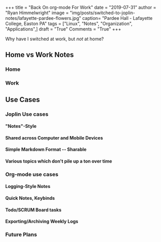 +++
title  = "Back On org-mode For Work"
date   = "2019-07-31"
author = "Ryan Himmelwright"
image  = "img/posts/switched-to-joplin-notes/lafayette-pardee-flowers.jpg"
caption= "Pardee Hall - Lafayette College, Easton PA"
tags   = ["Linux", "Notes", "Organization", "Applications",]
draft  = "True"
Comments = "True"
+++

Why have I switched at work, but *not* at home?

<!--more-->


## Home vs Work Notes
### Home

### Work


## Use Cases
### Joplin Use cases
#### "Notes"-Style
#### Shared across Computer and Mobile Devices
#### Simple Markdown Format -- Sharable
#### Various topics which don't pile up a ton over time

### Org-mode use cases
#### Logging-Style Notes
#### Quick Notes, Keybinds
#### Todo/SCRUM Board tasks
#### Exporting/Archiving Weekly Logs


### Future Plans
